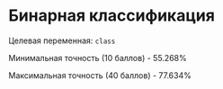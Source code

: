 # Бинарная классификация
Целевая переменная: `class`

Минимальная точность (10 баллов) - 55.268%

Максимальная точность (40 баллов) - 77.634%
        